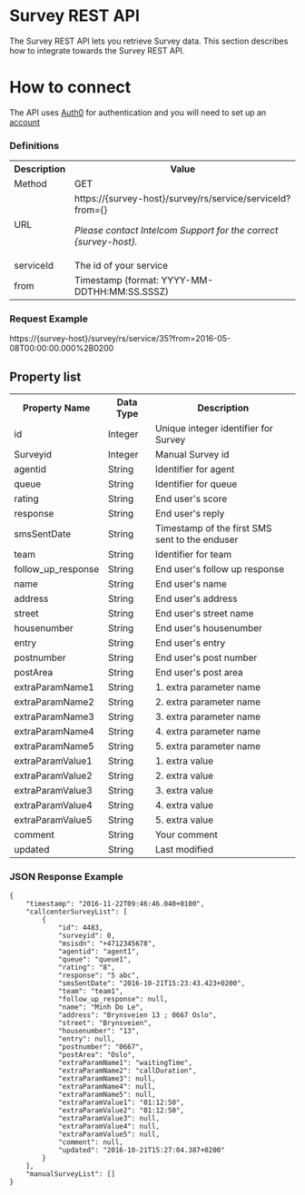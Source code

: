 # Survey REST API

The Survey REST API lets you retrieve Survey data.
This section describes how to integrate towards the Survey REST API.  

# How to connect

The API uses [Auth0](https://auth0.com/) for authentication and you will need to set up an [account](Authentication.md)

### Definitions
<table>
<tr><th>Description</th><th>Value</th></tr>	
<tr><td>Method</td><td>GET</td></tr>	
<tr><td>URL</td><td>https://{survey-host}/survey/rs/service/serviceId?from={}
<br/><p><i>Please contact Intelcom Support for the correct {survey-host}.</p></td></tr>
<tr><td>serviceId</td><td>The id of your service</td></tr>	
<tr><td>from</td><td>Timestamp (format: YYYY-MM-DDTHH:MM:SS.SSSZ) </td></tr>	
</table>

### Request Example
https://{survey-host}/survey/rs/service/35?from=2016-05-08T00:00:00.000%2B0200 

## Property list

<table>
<tr><th>Property Name</th><th>Data Type</th><th>Description</th></tr>	
<tr><td>id</td><td>Integer</td><td>Unique integer identifier for Survey</td></tr>	
<tr><td>Surveyid</td><td>Integer</td><td>Manual Survey id</td></tr>		
<tr><td>agentid</td><td>String</td><td>Identifier for agent</td></tr>
<tr><td>queue</td><td>String</td><td>Identifier for queue</td></tr>	
<tr><td>rating</td><td>String</td><td>End user's score</td></tr>
<tr><td>response</td><td>String</td><td>End user's reply</td></tr>
<tr><td>smsSentDate</td><td>String</td><td>Timestamp of the first SMS sent to the enduser</td>
<tr><td>team</td><td>String</td><td>Identifier for team</td></tr></tr>
<tr><td>follow_up_response</td><td>String</td><td>End user's follow up response</td></tr>
<tr><td>name</td><td>String</td><td>End user's name</td></tr>
<tr><td>address</td><td>String</td><td>End user's address</td></tr>
<tr><td>street</td><td>String</td><td>End user's street name</td></tr>
<tr><td>housenumber</td><td>String</td><td>End user's housenumber</td></tr>
<tr><td>entry</td><td>String</td><td>End user's entry</td></tr>
<tr><td>postnumber</td><td>String</td><td>End user's post number</td></tr>	
<tr><td>postArea</td><td>String</td><td>End user's post area</td></tr>
<tr><td>extraParamName1</td><td>String</td><td>1. extra parameter name</td></tr>
<tr><td>extraParamName2</td><td>String</td><td>2. extra parameter name</td></tr>
<tr><td>extraParamName3</td><td>String</td><td>3. extra parameter name</td></tr>
<tr><td>extraParamName4</td><td>String</td><td>4. extra parameter name</td></tr>
<tr><td>extraParamName5</td><td>String</td><td>5. extra parameter name</td></tr>
<tr><td>extraParamValue1</td><td>String</td><td>1. extra value</td></tr>
<tr><td>extraParamValue2</td><td>String</td><td>2. extra value</td></tr>
<tr><td>extraParamValue3</td><td>String</td><td>3. extra value</td></tr>
<tr><td>extraParamValue4</td><td>String</td><td>4. extra value</td></tr>
<tr><td>extraParamValue5</td><td>String</td><td>5. extra value</td></tr>
<tr><td>comment</td><td>String</td><td>Your comment</td>
<tr><td>updated</td><td>String</td><td>Last modified</td>
</table>


### JSON Response Example

	{
		"timestamp": "2016-11-22T09:46:46.040+0100",
		"callcenterSurveyList": [
    		{
				"id": 4483,
		      	"surveyid": 0,
		      	"msisdn": "+4712345678",
		      	"agentid": "agent1",
		      	"queue": "queue1",
		      	"rating": "8",
		      	"response": "5 abc",
		      	"smsSentDate": "2016-10-21T15:23:43.423+0200",
		      	"team": "team1",
		      	"follow_up_response": null,
		      	"name": "Minh Do Le",
		      	"address": "Brynsveien 13 ; 0667 Oslo",
				"street": "Brynsveien",
		      	"housenumber": "13",
				"entry": null,
		      	"postnumber": "0667",
		      	"postArea": "Oslo",
		      	"extraParamName1": "waitingTime",
		      	"extraParamName2": "callDuration",
		      	"extraParamName3": null,
		      	"extraParamName4": null,
		      	"extraParamName5": null,
		      	"extraParamValue1": "01:12:50",
		      	"extraParamValue2": "01:12:50",
		      	"extraParamValue3": null,
		      	"extraParamValue4": null,
		      	"extraParamValue5": null,
		      	"comment": null,
		      	"updated": "2016-10-21T15:27:04.387+0200"      
			}
	  	],
		"manualSurveyList": []
	}

